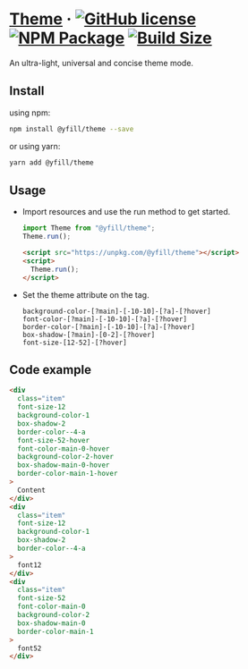 # [Theme](https://yfill.cn/theme) &middot; [![GitHub license][mit]][mit-url] [![NPM Package][npm]][npm-url] [![Build Size][build-size]][build-size-url]

An ultra-light, universal and concise theme mode.

## Install

using npm:

```sh
npm install @yfill/theme --save
```

or using yarn:

```sh
yarn add @yfill/theme
```

## Usage

- Import resources and use the run method to get started.

  ```js
  import Theme from "@yfill/theme";
  Theme.run();
  ```

  ```html
  <script src="https://unpkg.com/@yfill/theme"></script>
  <script>
    Theme.run();
  </script>
  ```

- Set the theme attribute on the tag.

  ```
  background-color-[?main]-[-10-10]-[?a]-[?hover]
  font-color-[?main]-[-10-10]-[?a]-[?hover]
  border-color-[?main]-[-10-10]-[?a]-[?hover]
  box-shadow-[?main]-[0-2]-[?hover]
  font-size-[12-52]-[?hover]
  ```

## Code example

```html
<div
  class="item"
  font-size-12
  background-color-1
  box-shadow-2
  border-color--4-a
  font-size-52-hover
  font-color-main-0-hover
  background-color-2-hover
  box-shadow-main-0-hover
  border-color-main-1-hover
>
  Content
</div>
<div
  class="item"
  font-size-12
  background-color-1
  box-shadow-2
  border-color--4-a
>
  font12
</div>
<div
  class="item"
  font-size-52
  font-color-main-0
  background-color-2
  box-shadow-main-0
  border-color-main-1
>
  font52
</div>
```

[mit]: https://img.shields.io/badge/license-MIT-blue.svg
[mit-url]: https://github.com/Yfill/theme/blob/main/LICENSE
[npm]: https://img.shields.io/npm/v/@yfill/theme.svg
[npm-url]: https://www.npmjs.com/package/@yfill/theme
[build-size]: https://badgen.net/bundlephobia/minzip/@yfill/theme
[build-size-url]: https://bundlephobia.com/result?p=@yfill/theme
